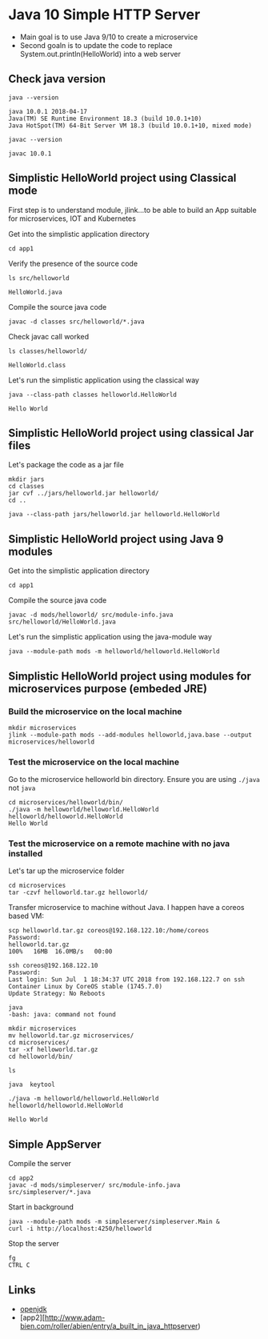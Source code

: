 # Java 10 Simple HTTP Server

- Main goal is to use Java 9/10 to create a microservice
- Second goaln is to update the code to replace System.out.println(HelloWorld) into a web server

## Check java version

~~~
java --version

java 10.0.1 2018-04-17
Java(TM) SE Runtime Environment 18.3 (build 10.0.1+10)
Java HotSpot(TM) 64-Bit Server VM 18.3 (build 10.0.1+10, mixed mode)
~~~

~~~
javac --version

javac 10.0.1
~~~

## Simplistic HelloWorld project using Classical mode

First step is to understand module, jlink...to be able to build an App 
suitable for microservices, IOT and Kubernetes

Get into the simplistic application directory
~~~
cd app1
~~~

Verify the presence of the source code
~~~
ls src/helloworld

HelloWorld.java
~~~

Compile the source java code
~~~
javac -d classes src/helloworld/*.java
~~~

Check javac call worked
~~~
ls classes/helloworld/

HelloWorld.class
~~~

Let's run the simplistic application using the classical way
~~~
java --class-path classes helloworld.HelloWorld

Hello World
~~~

## Simplistic HelloWorld project using classical Jar files

Let's package the code as a jar file
~~~
mkdir jars
cd classes
jar cvf ../jars/helloworld.jar helloworld/
cd ..
~~~

~~~
java --class-path jars/helloworld.jar helloworld.HelloWorld
~~~

## Simplistic HelloWorld project using Java 9 modules

Get into the simplistic application directory
~~~
cd app1
~~~

Compile the source java code
~~~
javac -d mods/helloworld/ src/module-info.java src/helloworld/HelloWorld.java
~~~

Let's run the simplistic application using the java-module way
~~~
java --module-path mods -m helloworld/helloworld.HelloWorld
~~~

## Simplistic HelloWorld project using modules for microservices purpose (embeded JRE)

### Build the microservice on the local machine 

~~~
mkdir microservices
jlink --module-path mods --add-modules helloworld,java.base --output microservices/helloworld
~~~

### Test the microservice on the local machine 

Go to the microservice helloworld bin directory. Ensure you are using `./java` not `java`

~~~
cd microservices/helloworld/bin/
./java -m helloworld/helloworld.HelloWorld helloworld/helloworld.HelloWorld
Hello World
~~~

### Test the microservice on a remote machine with no java installed

Let's tar up the microservice folder
~~~
cd microservices
tar -czvf helloworld.tar.gz helloworld/
~~~

Transfer microservice to machine without Java. I happen have a coreos based VM:
~~~
scp helloworld.tar.gz coreos@192.168.122.10:/home/coreos
Password:
helloworld.tar.gz                                                                                                                               100%   16MB  16.0MB/s   00:00
~~~

~~~
ssh coreos@192.168.122.10
Password:
Last login: Sun Jul  1 18:34:37 UTC 2018 from 192.168.122.7 on ssh
Container Linux by CoreOS stable (1745.7.0)
Update Strategy: No Reboots

java
-bash: java: command not found
~~~

~~~
mkdir microservices
mv helloworld.tar.gz microservices/
cd microservices/
tar -xf helloworld.tar.gz
cd helloworld/bin/
~~~

~~~
ls

java  keytool
~~~

~~~
./java -m helloworld/helloworld.HelloWorld helloworld/helloworld.HelloWorld

Hello World
~~~

## Simple AppServer

Compile the server
~~~
cd app2
javac -d mods/simpleserver/ src/module-info.java src/simpleserver/*.java
~~~

Start in background
~~~
java --module-path mods -m simpleserver/simpleserver.Main &
curl -i http://localhost:4250/helloworld
~~~

Stop the server
~~~
fg
CTRL C
~~~

## Links

- [openjdk](http://openjdk.java.net/projects/jigsaw/quick-start)
- [app2][http://www.adam-bien.com/roller/abien/entry/a_built_in_java_httpserver)
